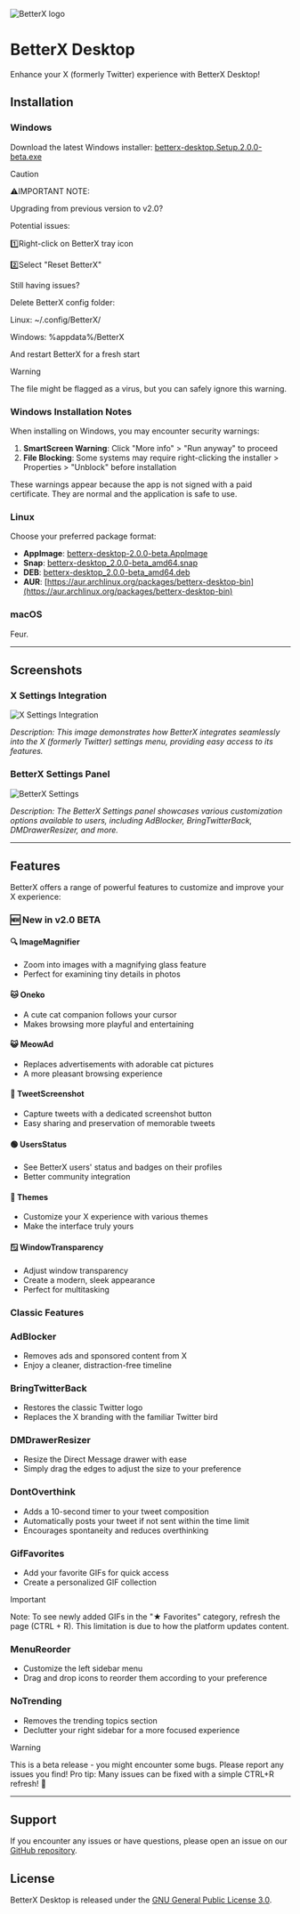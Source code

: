 ![BetterX logo](https://raw.githubusercontent.com/Feur-Inc/BetterX/refs/heads/main/attachments/logo_full.png)

# BetterX Desktop

Enhance your X (formerly Twitter) experience with BetterX Desktop!

## Installation

### Windows
Download the latest Windows installer: [betterx-desktop.Setup.2.0.0-beta.exe](https://github.com/Feur-Inc/BetterX-Desktop/releases/download/v2.0/betterx-desktop.Setup.2.0.0-beta.exe)

> [!CAUTION]
> ⚠️IMPORTANT NOTE: 
>
> Upgrading from previous version to v2.0?
>
> Potential issues:
>
> 1️⃣Right-click on BetterX tray icon 
>
> 2️⃣Select "Reset BetterX"
>
> Still having issues?
>
> Delete BetterX config folder:
>
> Linux: ~/.config/BetterX/
>
> Windows: %appdata%/BetterX
>
> And restart BetterX for a fresh start

> [!WARNING]
> The file might be flagged as a virus, but you can safely ignore this warning.

### Windows Installation Notes

When installing on Windows, you may encounter security warnings:

1. **SmartScreen Warning**: Click "More info" > "Run anyway" to proceed
2. **File Blocking**: Some systems may require right-clicking the installer > Properties > "Unblock" before installation

These warnings appear because the app is not signed with a paid certificate. They are normal and the application is safe to use.

### Linux
Choose your preferred package format:
- **AppImage**: [betterx-desktop-2.0.0-beta.AppImage](https://github.com/Feur-Inc/BetterX-Desktop/releases/download/v2.0/betterx-desktop-2.0.0-beta.AppImage)
- **Snap**: [betterx-desktop_2.0.0-beta_amd64.snap](https://github.com/Feur-Inc/BetterX-Desktop/releases/download/v2.0/betterx-desktop_2.0.0-beta_amd64.snap)
- **DEB**: [betterx-desktop_2.0.0-beta_amd64.deb](https://github.com/Feur-Inc/BetterX-Desktop/releases/download/v2.0/betterx-desktop_2.0.0-beta_amd64.deb)
- **AUR**: [https://aur.archlinux.org/packages/betterx-desktop-bin](https://aur.archlinux.org/packages/betterx-desktop-bin)
### macOS
Feur.

---

## Screenshots


### X Settings Integration
![X Settings Integration](https://raw.githubusercontent.com/Feur-Inc/BetterX-Desktop/refs/heads/main/attachments/x_settings_integration.png)

*Description: This image demonstrates how BetterX integrates seamlessly into the X (formerly Twitter) settings menu, providing easy access to its features.*

### BetterX Settings Panel
![BetterX Settings](https://raw.githubusercontent.com/Feur-Inc/BetterX-Desktop/refs/heads/main/attachments/betterx_settingsv2.png)

*Description: The BetterX Settings panel showcases various customization options available to users, including AdBlocker, BringTwitterBack, DMDrawerResizer, and more.*

---

## Features

BetterX offers a range of powerful features to customize and improve your X experience:

### 🆕 New in v2.0 BETA

#### 🔍 ImageMagnifier
- Zoom into images with a magnifying glass feature
- Perfect for examining tiny details in photos

#### 🐱 Oneko
- A cute cat companion follows your cursor
- Makes browsing more playful and entertaining

#### 😺 MeowAd
- Replaces advertisements with adorable cat pictures
- A more pleasant browsing experience

#### 📸 TweetScreenshot
- Capture tweets with a dedicated screenshot button
- Easy sharing and preservation of memorable tweets

#### 🟢 UsersStatus
- See BetterX users' status and badges on their profiles
- Better community integration

#### 🎨 Themes
- Customize your X experience with various themes
- Make the interface truly yours

#### 🪟 WindowTransparency
- Adjust window transparency
- Create a modern, sleek appearance
- Perfect for multitasking

### Classic Features

### AdBlocker
- Removes ads and sponsored content from X
- Enjoy a cleaner, distraction-free timeline

### BringTwitterBack
- Restores the classic Twitter logo
- Replaces the X branding with the familiar Twitter bird

### DMDrawerResizer
- Resize the Direct Message drawer with ease
- Simply drag the edges to adjust the size to your preference

### DontOverthink
- Adds a 10-second timer to your tweet composition
- Automatically posts your tweet if not sent within the time limit
- Encourages spontaneity and reduces overthinking

### GifFavorites
- Add your favorite GIFs for quick access
- Create a personalized GIF collection
  
> [!IMPORTANT]  
> Note: To see newly added GIFs in the "★ Favorites" category, refresh the page (CTRL + R). This limitation is due to how the platform updates content.

### MenuReorder
- Customize the left sidebar menu
- Drag and drop icons to reorder them according to your preference

### NoTrending
- Removes the trending topics section
- Declutter your right sidebar for a more focused experience

> [!WARNING]
> This is a beta release - you might encounter some bugs. Please report any issues you find!
> Pro tip: Many issues can be fixed with a simple CTRL+R refresh! 🔄

---

## Support

If you encounter any issues or have questions, please open an issue on our [GitHub repository](https://github.com/Feur-Inc/BetterX-Desktop/issues).

## License

BetterX Desktop is released under the [GNU General Public License 3.0](LICENSE).
